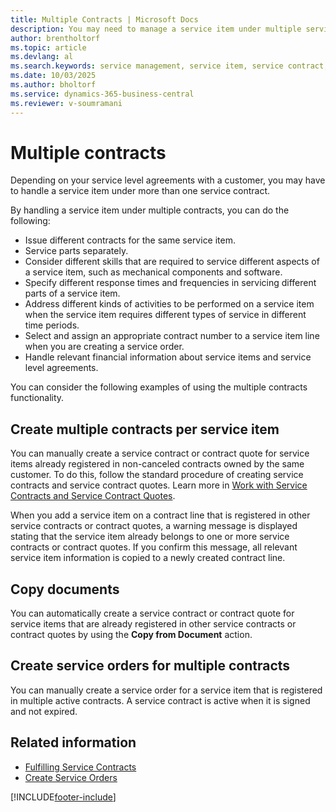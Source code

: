 ```yaml
---
title: Multiple Contracts | Microsoft Docs
description: You may need to manage a service item under multiple service contracts based on your agreements with customers.
author: brentholtorf
ms.topic: article
ms.devlang: al
ms.search.keywords: service management, service item, service contract, service order, service level agreement, SLA, multiple contracts
ms.date: 10/03/2025
ms.author: bholtorf
ms.service: dynamics-365-business-central
ms.reviewer: v-soumramani
---
```


# Multiple contracts

Depending on your service level agreements with a customer, you may have to handle a service item under more than one service contract.  
  
By handling a service item under multiple contracts, you can do the following:  
  
* Issue different contracts for the same service item.  
* Service parts separately.  
* Consider different skills that are required to service different aspects of a service item, such as mechanical components and software.  
* Specify different response times and frequencies in servicing different parts of a service item.  
* Address different kinds of activities to be performed on a service item when the service item requires different types of service in different time periods.  
* Select and assign an appropriate contract number to a service item line when you are creating a service order.  
* Handle relevant financial information about service items and service level agreements.  
  
You can consider the following examples of using the multiple contracts functionality.  
  
## Create multiple contracts per service item

You can manually create a service contract or contract quote for service items already registered in non-canceled contracts owned by the same customer. To do this, follow the standard procedure of creating service contracts and service contract quotes. Learn more in [Work with Service Contracts and Service Contract Quotes](service-how-to-create-service-contracts-and-service-contract-quotes.md).  
  
When you add a service item on a contract line that is registered in other service contracts or contract quotes, a warning message is displayed stating that the service item already belongs to one or more service contracts or contract quotes. If you confirm this message, all relevant service item information is copied to a newly created contract line.  
  
## Copy documents

You can automatically create a service contract or contract quote for service items that are already registered in other service contracts or contract quotes by using the **Copy from Document** action.  
  
## Create service orders for multiple contracts

You can manually create a service order for a service item that is registered in multiple active contracts. A service contract is active when it is signed and not expired.  
  
## Related information

- [Fulfilling Service Contracts](service-fulfill-service-contracts.md)  
- [Create Service Orders](service-how-to-create-service-orders.md)  

[!INCLUDE[footer-include](includes/footer-banner.md)]
